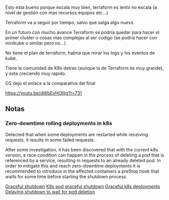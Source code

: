 Esto esta bueno porque escala muy bien, terraform es lento no escala (a nivel de gestión con mas recursos equipos etc...)

Terraform va a seguir por tiempo, salvo que salga algo nuevo.

En un futuro con mucho avance Terraform se podría quedar para hacer el primer cluster o cosas mas complejas al ser codigo (se podría hacer con minikube o similar pero no...)

No tiene el plan de terraform, habria que mirar los logs y los eventos de kube.

Tiene la comunidad de K8s detras (aunque la de Terraform es muy grande), y esta creciendo muy rapido.

OS dejo el enlace a la comparativa del final

https://youtu.be/dWbEvHOtljg?t=731


## Notas

### Zero-downtime rolling deployments in k8s

Detected that when some deployments are restarted while receiving requests, it results in some failed requests.

After some investigation, it has been discovered that with the current k8s version, a race condition can happen in the process of deleting a pod that is referenced by a service, resulting in requests to an already deleted pod. In order to mitigate this and reach zero-downtime deployments it is recommended to introduce in the affected containers a preStop hook that waits for some time before starting the shutdown process.

[Graceful shutdown](https://learnk8s.io/graceful-shutdown)
[K8s pod graceful shutdown](https://foxutech.medium.com/kubernetes-pod-graceful-shutdown-how-a9a46e0b1e53)
[Graceful k8s deployments](https://engineering.rakuten.today/post/graceful-k8s-delpoyments/)
[Delaying shutdown to wait for pod deletion](https://blog.gruntwork.io/delaying-shutdown-to-wait-for-pod-deletion-propagation-445f779a8304)
